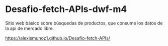 # Desafio-fetch-APIs-dwf-m4
Sitio web básico sobre búsquedas de productos, que consume los datos de la api de mercado libre.

https://alexismunoz1.github.io/Desafio-fetch-APIs/
